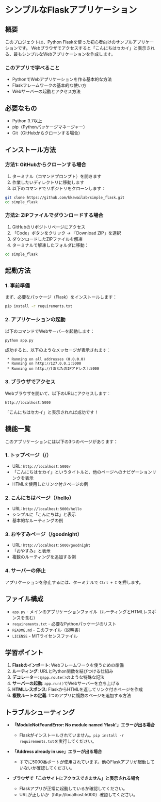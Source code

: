# シンプルなFlaskアプリケーション

## 概要

このプロジェクトは、Python Flaskを使った初心者向けのサンプルアプリケーションです。
Webブラウザでアクセスすると「こんにちはセカイ」と表示される、最もシンプルなWebアプリケーションを作成します。

### このアプリで学べること
- PythonでWebアプリケーションを作る基本的な方法
- Flaskフレームワークの基本的な使い方
- Webサーバーの起動とアクセス方法

## 必要なもの

- Python 3.7以上
- pip（Pythonパッケージマネージャー）
- Git（GitHubからクローンする場合）

## インストール方法

### 方法1: GitHubからクローンする場合

1. ターミナル（コマンドプロンプト）を開きます
2. 作業したいディレクトリに移動します
3. 以下のコマンドでリポジトリをクローンします：
```bash
git clone https://github.com/kkawailab/simple_flask.git
cd simple_flask
```

### 方法2: ZIPファイルでダウンロードする場合

1. GitHubのリポジトリページにアクセス
2. 「Code」ボタンをクリック → 「Download ZIP」を選択
3. ダウンロードしたZIPファイルを解凍
4. ターミナルで解凍したフォルダに移動：
```bash
cd simple_flask
```

## 起動方法

### 1. 事前準備
まず、必要なパッケージ（Flask）をインストールします：
```bash
pip install -r requirements.txt
```

### 2. アプリケーションの起動
以下のコマンドでWebサーバーを起動します：
```bash
python app.py
```

成功すると、以下のようなメッセージが表示されます：
```
 * Running on all addresses (0.0.0.0)
 * Running on http://127.0.0.1:5000
 * Running on http://[あなたのIPアドレス]:5000
```

### 3. ブラウザでアクセス
Webブラウザを開いて、以下のURLにアクセスします：
```
http://localhost:5000
```

「こんにちはセカイ」と表示されれば成功です！

## 機能一覧

このアプリケーションには以下の3つのページがあります：

### 1. トップページ（/）
- URL: `http://localhost:5000/`
- 「こんにちはセカイ」というタイトルと、他のページへのナビゲーションリンクを表示
- HTMLを使用したリンク付きページの例

### 2. こんにちはページ（/hello）
- URL: `http://localhost:5000/hello`
- シンプルに「こんにちは」と表示
- 基本的なルーティングの例

### 3. おやすみページ（/goodnight）
- URL: `http://localhost:5000/goodnight`
- 「おやすみ」と表示
- 複数のルーティングを追加する例

### 4. サーバーの停止
アプリケーションを停止するには、ターミナルで `Ctrl + C` を押します。

## ファイル構成

- `app.py` - メインのアプリケーションファイル（ルーティングとHTMLレスポンスを含む）
- `requirements.txt` - 必要なPythonパッケージのリスト
- `README.md` - このファイル（説明書）
- `LICENSE` - MITライセンスファイル

## 学習ポイント

1. **Flaskのインポート**: Webフレームワークを使うための準備
2. **ルーティング**: URLとPython関数を結びつける仕組み
3. **デコレーター**: `@app.route()`のような特殊な記法
4. **サーバーの起動**: `app.run()`でWebサーバーを立ち上げる
5. **HTMLレスポンス**: FlaskからHTMLを返してリンク付きページを作成
6. **複数ルートの定義**: 1つのアプリに複数のページを追加する方法

## トラブルシューティング

- **「ModuleNotFoundError: No module named 'flask'」エラーが出る場合**
  - Flaskがインストールされていません。`pip install -r requirements.txt`を実行してください。

- **「Address already in use」エラーが出る場合**
  - すでに5000番ポートが使用されています。他のFlaskアプリが起動していないか確認してください。

- **ブラウザで「このサイトにアクセスできません」と表示される場合**
  - Flaskアプリが正常に起動しているか確認してください。
  - URLが正しいか（http://localhost:5000）確認してください。